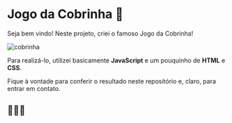 # Jogo da Cobrinha :snake:

Seja bem vindo! Neste projeto, criei o famoso Jogo da Cobrinha!

![cobrinha](https://user-images.githubusercontent.com/82124316/121417494-58cf4280-c940-11eb-94ac-56f518a69c46.jpeg)

Para realizá-lo, utilizei basicamente **JavaScript** e um pouquinho de **HTML** e **CSS**.

Fique à vontade para conferir o resultado neste repositório e, claro, para entrar em contato.

## :rocket::rocket::rocket:


